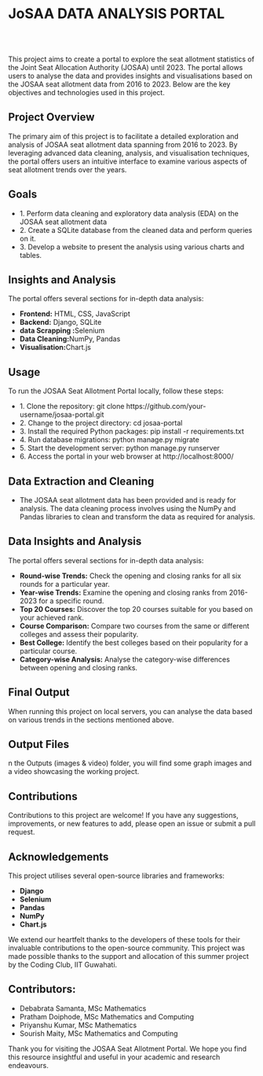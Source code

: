 # JoSAA DATA ANALYSIS PORTAL 
<br><br>

<section>
        <p>This project aims to create a portal to explore the seat allotment statistics of the Joint Seat 
Allocation Authority (JOSAA) until 2023. The portal allows users to analyse the data and provides 
insights and visualisations based on the JOSAA seat allotment data from 2016 to 2023. Below are 
the key objectives and technologies used in this project.</p>
    </section>
    <section>
        <h2>Project Overview</h2>
        <p>The primary aim of this project is to facilitate a detailed exploration and analysis of JOSAA seat allotment data spanning from 2016 to 2023. By leveraging advanced data cleaning, analysis, and visualisation techniques, the portal offers users an intuitive interface to examine various aspects of seat allotment trends over the years.</p>
    </section>
   <section>
         <h2>Goals</h2>
         <ul>
            <li>1. Perform data cleaning and exploratory data analysis (EDA) on the JOSAA seat allotment data</li>
            <li>2. Create a SQLite database from the cleaned data and perform queries on it.</li>
            <li>3. Develop a website to present the analysis using various charts and tables.</li>
         </ul>
</section>
   
<section>
        <h2>Insights and Analysis</h2>
        <p>The portal offers several sections for in-depth data analysis:</p>
        <ul>
            <li><strong>Frontend:</strong> HTML, CSS, JavaScript</li>
            <li><strong>Backend:</strong>  Django, SQLite</li>
            <li><strong>data Scrapping :</strong>Selenium</li>
            <li><strong>Data Cleaning:</strong>NumPy, Pandas </li>
            <li><strong>Visualisation:</strong>Chart.js </li>
           </ul>
</section>
   
   <section>
         <h2>Usage</h2>
         <p>To run the JOSAA Seat Allotment Portal locally, follow these steps:</p>
         <ul>
            <li>1. Clone the repository:
git clone https://github.com/your-username/josaa-portal.git</li>
            <li>2. Change to the project directory:
cd josaa-portal</li>
            <li>3. Install the required Python packages:
pip install -r requirements.txt</li>
             <li>4. Run database migrations:
python manage.py migrate</li>
            <li>5. Start the development server:
python manage.py runserver</li>
            <li>6. Access the portal in your web browser at http://localhost:8000/</li>
        </ul>
    </section>
   
 <section>
         <h2>Data Extraction and Cleaning</h2>
         <ul>
            <li>The JOSAA seat allotment data has been provided and is ready for analysis. The data cleaning 
process involves using the NumPy and Pandas libraries to clean and transform the data as 
required for analysis.</li>
           
            
</ul>
</section>
   
<section>
        <h2>Data Insights and Analysis</h2>
        <p>The portal offers several sections for in-depth data analysis:</p>
        <ul>
            <li><strong>Round-wise Trends:</strong> Check the opening and closing ranks for all six rounds for a particular year.</li>
            <li><strong>Year-wise Trends:</strong> Examine the opening and closing ranks from 2016-2023 for a specific round.</li>
            <li><strong>Top 20 Courses:</strong> Discover the top 20 courses suitable for you based on your achieved rank.</li>
            <li><strong>Course Comparison:</strong> Compare two courses from the same or different colleges and assess their popularity.</li>
            <li><strong>Best College:</strong> Identify the best colleges based on their popularity for a particular course.</li>
            <li><strong>Category-wise Analysis:</strong> Analyse the category-wise differences between opening and closing ranks.</li>
        </ul>
</section>
   
   <section>
   <h2>Final Output</h2>
        <p>When running this project on local servers, you can analyse the data based on various trends in 
the sections mentioned above.</p>
    </section>

<section>
   <h2>Output Files</h2>
        <p>n the Outputs (images & video) folder, you will find some graph images and a video showcasing 
the working project.</p>
    </section>
   
   <section>
   <h2>Contributions</h2>
        <p>Contributions to this project are welcome! If you have any suggestions, improvements, or new 
features to add, please open an issue or submit a pull request.</p>
    </section>
   
   
   <section>
   <h2>Acknowledgements</h2>
        <p>This project utilises several open-source libraries and frameworks:</p>
          <ul>
            <li><strong>Django</strong> </li>
            <li><strong>Selenium</strong>  </li>
            <li><strong>Pandas</strong></li>
            <li><strong>NumPy</strong> </li>
            <li><strong> Chart.js</strong></li>
           </ul>
        <p>We extend our heartfelt thanks to the developers of these tools for their invaluable contributions 
to the open-source community.
This project was made possible thanks to the support and allocation of this summer project by 
the Coding Club, IIT Guwahati.</p>
    </section>
  
<section>
         <h2>Contributors:</h2>
         <ul>
            <li> Debabrata Samanta, MSc Mathematics</li>
            <li> Pratham Doiphode, MSc Mathematics and Computing</li>
            <li> Priyanshu Kumar, MSc Mathematics</li>
            <li> Sourish Maity, MSc Mathematics and Computing</li> 
        </ul>
    </section>
    

<section>
  
 <p>Thank you for visiting the JOSAA Seat Allotment Portal. We hope you find this resource insightful 
and useful in your academic and research endeavours.</p>
    </section>



















   
   